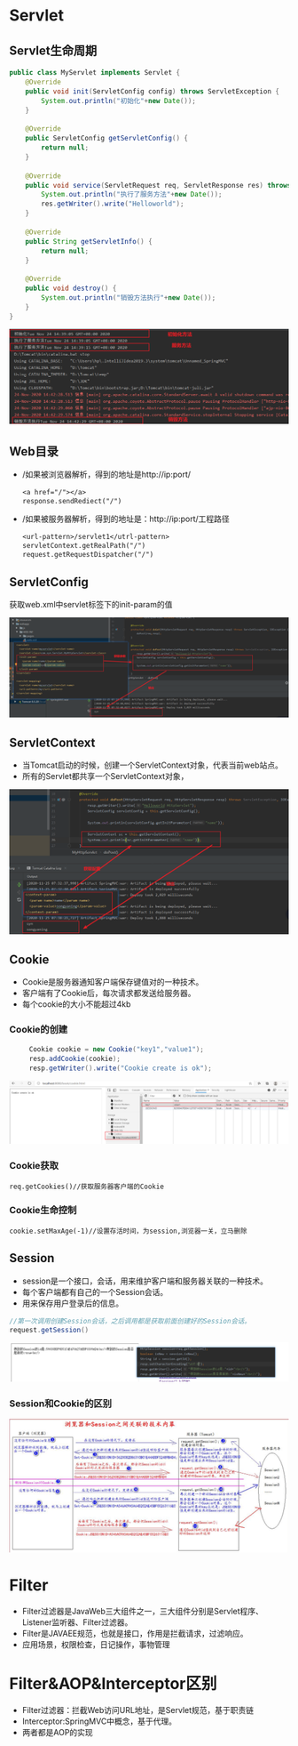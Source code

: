 # Servlet

## Servlet生命周期

```java
public class MyServlet implements Servlet {
    @Override
    public void init(ServletConfig config) throws ServletException {
        System.out.println("初始化"+new Date());
    }

    @Override
    public ServletConfig getServletConfig() {
        return null;
    }

    @Override
    public void service(ServletRequest req, ServletResponse res) throws ServletException, IOException {
        System.out.println("执行了服务方法"+new Date());
        res.getWriter().write("Helloworld");
    }

    @Override
    public String getServletInfo() {
        return null;
    }

    @Override
    public void destroy() {
        System.out.println("销毁方法执行"+new Date());
    }
}
```

<img src="resource\servlet生命周期.png" style="zoom:80%;" />

## Web目录

- /如果被浏览器解析，得到的地址是http://ip:port/

  ```
  <a href="/"></a>
  response.sendRediect("/")
  ```

- /如果被服务器解析，得到的地址是：http://ip:port/工程路径

  ```
  <url-pattern>/servlet1</utrl-pattern>
  servletContext.getRealPath("/")
  request.getRequestDispatcher("/")
  ```

## ServletConfig

获取web.xml中servlet标签下的init-param的值

<img src="resource\ServletConfig.png" style="zoom:80%;" />

## ServletContext

- 当Tomcat启动的时候，创建一个ServletContext对象，代表当前web站点。
- 所有的Servlet都共享一个ServletContext对象，

<img src="resource\ServletContext.png" style="zoom:80%;" />

## Cookie

- Cookie是服务器通知客户端保存键值对的一种技术。
- 客户端有了Cookie后，每次请求都发送给服务器。
- 每个cookie的大小不能超过4kb

### Cookie的创建

```java
     Cookie cookie = new Cookie("key1","value1");
     resp.addCookie(cookie);
     resp.getWriter().write("Cookie create is ok");
```

<img src="resource\Cookie.png" style="zoom:80%;" />

### Cookie获取

```
req.getCookies()//获取服务器客户端的Cookie
```

### Cookie生命控制

```
cookie.setMaxAge(-1)//设置存活时间，为session,浏览器一关，立马删除
```

## Session

- session是一个接口，会话，用来维护客户端和服务器关联的一种技术。
- 每个客户端都有自己的一个Session会话。
- 用来保存用户登录后的信息。

```java
//第一次调用创建Session会话，之后调用都是获取前面创建好的Session会话。
request.getSession()
```

<img src="resource\session.png" style="zoom:80%;" />

### Session和Cookie的区别

<img src="resource\Cookie&Session.png" style="zoom:80%;" />

# Filter

- Filter过滤器是JavaWeb三大组件之一，三大组件分别是Servlet程序、Listener监听器、Filter过滤器。
- Filter是JAVAEE规范，也就是接口，作用是拦截请求，过滤响应。
- 应用场景，权限检查，日记操作，事物管理

# Filter&AOP&Interceptor区别

- Filter过滤器：拦截Web访问URL地址，是Servlet规范，基于职责链
- Interceptor:SpringMVC中概念，基于代理。
- 两者都是AOP的实现
